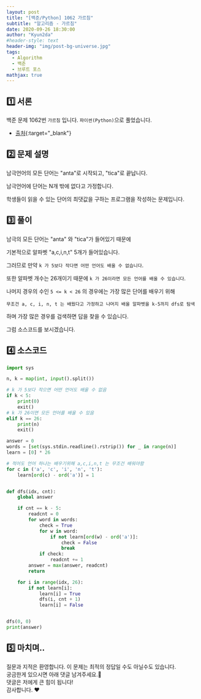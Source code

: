 ```yaml
---
layout: post
title: "[백준/Python] 1062 가르침"
subtitle: "알고리즘 - 가르침"
date: 2020-09-26 18:30:00
author: "Kyun2da"
#header-style: text
header-img: "img/post-bg-universe.jpg"
tags:
  - Algorithm
  - 백준
  - 브루트 포스
mathjax: true
---
```


## 1️⃣ 서론

백준 문제 1062번 `가르침` 입니다. `파이썬(Python)`으로 풀었습니다.

- [출처](https://www.acmicpc.net/problem/1062){:target="\_blank"}

## 2️⃣ 문제 설명

남극언어의 모든 단어는 "anta"로 시작되고, "tica"로 끝납니다.

남극언어에 단어는 N개 밖에 없다고 가정합니다.

학생들이 읽을 수 있는 단어의 최댓값을 구하는 프로그램을 작성하는 문제입니다.

## 3️⃣ 풀이

남극의 모든 단어는 "anta" 와 "tica"가 들어있기 때문에

기본적으로 알파벳 "a,c,i,n,t" 5개가 들어있습니다.

그러므로 만약 `k 가 5보다 작다면 어떤 언어도 배울 수 없습니다`.

또한 알파벳 개수는 26개이기 때문에 `k 가 26이라면 모든 언어를 배울 수 있습니다`.

나머지 경우의 수인 `5 <= k < 26` 의 경우에는 가장 많은 단어를 배우기 위해

`무조건 a, c, i, n, t 는 배웠다고 가정하고 나머지 배울 알파벳을 k-5까지 dfs로 탐색`

하며 가장 많은 경우를 검색하면 답을 찾을 수 있습니다.

그럼 소스코드를 보시겠습니다.

## 4️⃣ 소스코드

```python
import sys

n, k = map(int, input().split())

# k 가 5보다 작으면 어떤 언어도 배울 수 없음
if k < 5:
    print(0)
    exit()
# k 가 26이면 모든 언어를 배울 수 있음
elif k == 26:
    print(n)
    exit()

answer = 0
words = [set(sys.stdin.readline().rstrip()) for _ in range(n)]
learn = [0] * 26

# 적어도 언어 하나는 배우기위해 a,c,i,n,t 는 무조건 배워야함
for c in ('a', 'c', 'i', 'n', 't'):
    learn[ord(c) - ord('a')] = 1


def dfs(idx, cnt):
    global answer

    if cnt == k - 5:
        readcnt = 0
        for word in words:
            check = True
            for w in word:
                if not learn[ord(w) - ord('a')]:
                    check = False
                    break
            if check:
                readcnt += 1
        answer = max(answer, readcnt)
        return

    for i in range(idx, 26):
        if not learn[i]:
            learn[i] = True
            dfs(i, cnt + 1)
            learn[i] = False


dfs(0, 0)
print(answer)

```

## 5️⃣ 마치며..

질문과 지적은 환영합니다. 이 문제는 최적의 정답일 수도 아닐수도 있습니다.  
궁금한게 있으시면 아래 댓글 남겨주세요.🙏  
댓글은 저에게 큰 힘이 됩니다!  
감사합니다. ❤️
